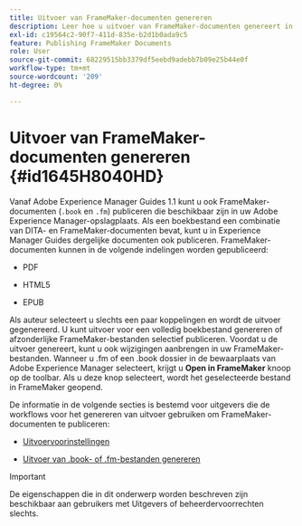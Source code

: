 ```yaml
---
title: Uitvoer van FrameMaker-documenten genereren
description: Leer hoe u uitvoer van FrameMaker-documenten genereert in AEM-hulplijnen om deze te publiceren in de PDF-, HTML5- en EPUB-indeling.
exl-id: c19564c2-90f7-411d-835e-b2d1b0ada9c5
feature: Publishing FrameMaker Documents
role: User
source-git-commit: 68229515bb3379df5eebd9adebb7b09e25b44e0f
workflow-type: tm+mt
source-wordcount: '209'
ht-degree: 0%

---
```


# Uitvoer van FrameMaker-documenten genereren {#id1645H8040HD}

Vanaf Adobe Experience Manager Guides 1.1 kunt u ook FrameMaker-documenten \(`.book` en `.fm`\) publiceren die beschikbaar zijn in uw Adobe Experience Manager-opslagplaats. Als een boekbestand een combinatie van DITA- en FrameMaker-documenten bevat, kunt u in Experience Manager Guides dergelijke documenten ook publiceren. FrameMaker-documenten kunnen in de volgende indelingen worden gepubliceerd:

- PDF

- HTML5

- EPUB


Als auteur selecteert u slechts een paar koppelingen en wordt de uitvoer gegenereerd. U kunt uitvoer voor een volledig boekbestand genereren of afzonderlijke FrameMaker-bestanden selectief publiceren. Voordat u de uitvoer genereert, kunt u ook wijzigingen aanbrengen in uw FrameMaker-bestanden. Wanneer u .fm of een .book dossier in de bewaarplaats van Adobe Experience Manager selecteert, krijgt u **Open in FrameMaker** knoop op de toolbar. Als u deze knop selecteert, wordt het geselecteerde bestand in FrameMaker geopend.

De informatie in de volgende secties is bestemd voor uitgevers die de workflows voor het genereren van uitvoer gebruiken om FrameMaker-documenten te publiceren:

- [Uitvoervoorinstellingen](fm-output-understand-presets.md#)

- [Uitvoer van .book- of .fm-bestanden genereren](fm-output-generate.md#)

>[!IMPORTANT]
>
> De eigenschappen die in dit onderwerp worden beschreven zijn beschikbaar aan gebruikers met Uitgevers of beheerdervoorrechten slechts.
